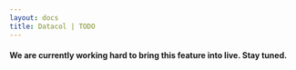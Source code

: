 ```yaml
---
layout: docs
title: Datacol | TODO
---
```


#### We are currently working hard to bring this feature into live. Stay tuned.